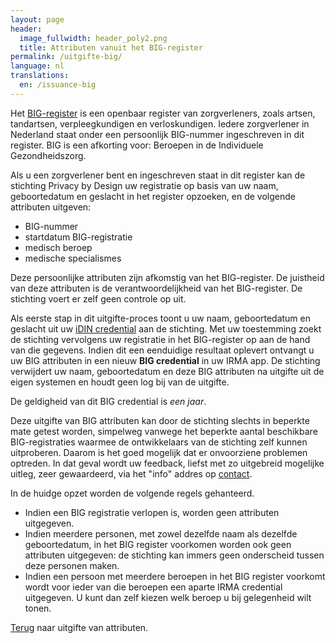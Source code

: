 ```yaml
---
layout: page
header:
  image_fullwidth: header_poly2.png
  title: Attributen vanuit het BIG-register
permalink: /uitgifte-big/
language: nl
translations:
  en: /issuance-big
---
```


Het [BIG-register](https://www.bigregister.nl/) is een openbaar
register van zorgverleners, zoals artsen, tandartsen, verpleegkundigen
en verloskundigen.  Iedere zorgverlener in Nederland staat onder een
persoonlijk BIG-nummer ingeschreven in dit register. BIG is een
afkorting voor: Beroepen in de Individuele Gezondheidszorg.

Als u een zorgverlener bent en ingeschreven staat in dit register kan
de stichting Privacy by Design uw registratie op basis van uw naam,
geboortedatum en geslacht in het register opzoeken, en de volgende
attributen uitgeven:

 * BIG-nummer
 * startdatum BIG-registratie
 * medisch beroep
 * medische specialismes

Deze persoonlijke attributen zijn afkomstig van het BIG-register.  De
juistheid van deze attributen is de verantwoordelijkheid van het
BIG-register. De stichting voert er zelf geen controle op uit.

Als eerste stap in dit uitgifte-proces toont u uw naam, geboortedatum
en geslacht uit uw [iDIN credential](/uitgifte-idin) aan de
stichting. Met uw toestemming zoekt de stichting vervolgens uw
registratie in het BIG-register op aan de hand van die
gegevens. Indien dit een eenduidige resultaat oplevert ontvangt u uw
BIG attributen in een nieuw **BIG credential** in uw IRMA app. De
stichting verwijdert uw naam, geboortedatum en deze BIG attributen na
uitgifte uit de eigen systemen en houdt geen log bij van de uitgifte.

De geldigheid van dit BIG credential is *een jaar*.

Deze uitgifte van BIG attributen kan door de stichting slechts in
beperkte mate getest worden, simpelweg vanwege het beperkte aantal
beschikbare BIG-registraties waarmee de ontwikkelaars van de stichting
zelf kunnen uitproberen. Daarom is het goed mogelijk dat er
onvoorziene problemen optreden. In dat geval wordt uw feedback, liefst
met zo uitgebreid mogelijke uitleg, zeer gewaardeerd, via het "info"
addres op [contact](/contact).

In de huidge opzet worden de volgende regels gehanteerd.

* Indien een BIG registratie verlopen is, worden geen attributen
  uitgegeven.
* Indien meerdere personen, met zowel dezelfde naam als dezelfde
  geboortedatum, in het BIG register voorkomen worden ook geen
  attributen uitgegeven: de stichting kan immers geen onderscheid
  tussen deze personen maken.
* Indien een persoon met meerdere beroepen in het BIG register
  voorkomt wordt voor ieder van die beroepen een aparte IRMA
  credential uitgegeven. U kunt dan zelf kiezen welk beroep u bij
  gelegenheid wilt tonen.

[Terug](/uitgifte) naar uitgifte van attributen.
